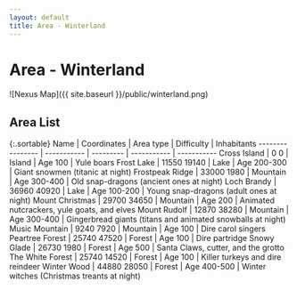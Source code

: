 ```yaml
---
layout: default
title: Area - Winterland
---
```

<!--
flying broomstick: The first is you, if that helps you to see.
titanic snowman: The second is for fishing, and the source of this world.
swarm of tiny elves: The third (and last) is the beginning of the end.
animated snowball: Speak the answer to Odin, in one of his forms.
-->

# Area - Winterland

![Nexus Map]({{ site.baseurl }}/public/winterland.png)

## Area List

{:.sortable}
Name             | Coordinates | Area type | Difficulty  | Inhabitants
---------------- | ----------- | --------- | ----------- | -----------
Cross Island     | 0 0         | Island    | Age 100     | Yule boars
Frost Lake       | 11550 19140 | Lake      | Age 200-300 | Giant snowmen (titanic at night)
Frostpeak Ridge  | 33000 1980  | Mountain  | Age 300-400 | Old snap-dragons (ancient ones at night)
Loch Brandy      | 36960 40920 | Lake      | Age 100-200 | Young snap-dragons (adult ones at night)
Mount Christmas  | 29700 34650 | Mountain  | Age 200     | Animated nutcrackers, yule goats, and elves
Mount Rudolf     | 12870 38280 | Mountain  | Age 300-400 | Gingerbread giants (titans and animated snowballs at night)
Music Mountain   | 9240 7920   | Mountain  | Age 100     | Dire carol singers
Peartree Forest  | 25740 47520 | Forest    | Age 100     | Dire partridge
Snowy Glade      | 26730 1980  | Forest    | Age 500     | Santa Claws, cutter, and the grotto
The White Forest | 25740 14520 | Forest    | Age 100     | Killer turkeys and dire reindeer
Winter Wood      | 44880 28050 | Forest    | Age 400-500 | Winter witches (Christmas treants at night)
